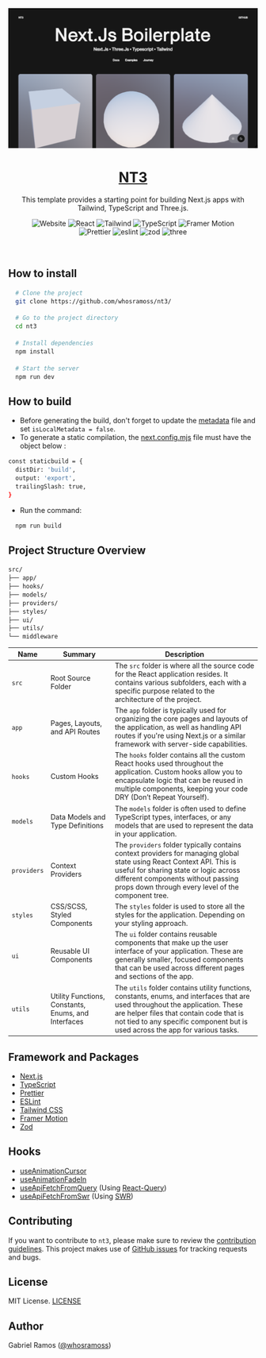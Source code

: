 <a href="https://github.com/whosramoss/nt3">
  <img alt="NT3" src="./public/thumbnail.png" />
  <h1 align="center">NT3</h1>
</a>

<p align="center">
  This template provides a starting point for building Next.js apps with Tailwind, TypeScript and Three.js.
</p>

<div align="center">
  <img src="https://img.shields.io/badge/next.js-242424?style=for-the-badge&logo=nextdotjs" alt="Website">
  <img src="https://img.shields.io/badge/React-563D7C?style=for-the-badge&logo=React&logoColor=fff" alt="React">
  <img src="https://img.shields.io/badge/Tailwind-FEFEFE?style=for-the-badge&logo=tailwindcss" alt="Tailwind">
  <img src="https://img.shields.io/badge/Typescript-007acc?style=for-the-badge&logo=typescript&logoColor=fff" alt="TypeScript">
  <img src="https://img.shields.io/badge/Framer%20Motion-CC6699?style=for-the-badge&logo=framer" alt="Framer Motion">
  <br/>
  <img src="https://img.shields.io/badge/Prettier-242424?style=for-the-badge&logo=prettier" alt="Prettier">
  <img src="https://img.shields.io/badge/eslint-0170FE?style=for-the-badge&logo=eslint" alt="eslint">
  <img src="https://img.shields.io/badge/zod-242424?style=for-the-badge&logo=zod" alt="zod">
   <img src="https://img.shields.io/badge/three-242424?style=for-the-badge&logo=three.js" alt="three">
</div>
<br/>

<br/>



## How to install 

```bash
  # Clone the project
  git clone https://github.com/whosramoss/nt3/

  # Go to the project directory
  cd nt3

  # Install dependencies
  npm install

  # Start the server 
  npm run dev
```

## How to build 
- Before generating the build, don't forget to update the [metadata](./src/utils/meta.ts) file and set ```isLocalMetadata = false```.
- To generate a static compilation, the [next.config.mjs](./next.config.mjs) file must have the object below :
```bash
const staticbuild = {
  distDir: 'build',
  output: 'export',
  trailingSlash: true,
}
```
- Run the command:
```bash
  npm run build
```

## Project Structure Overview 

```bash
src/
├── app/
├── hooks/
├── models/
├── providers/
├── styles/
├── ui/
├── utils/
└── middleware
```

| Name | Summary | Description |
| -------- | ------- | ------- |
| `src` | Root Source Folder | The `src` folder is where all the source code for the React application resides. It contains various subfolders, each with a specific purpose related to the architecture of the project. |
| `app` | Pages, Layouts, and API Routes | The `app` folder is typically used for organizing the core pages and layouts of the application, as well as handling API routes if you're using Next.js or a similar framework with server-side capabilities.|
| `hooks` | Custom Hooks | The `hooks` folder contains all the custom React hooks used throughout the application. Custom hooks allow you to encapsulate logic that can be reused in multiple components, keeping your code DRY (Don’t Repeat Yourself). |
| `models` | Data Models and Type Definitions | The `models` folder is often used to define TypeScript types, interfaces, or any models that are used to represent the data in your application. |
| `providers` | Context Providers | The `providers` folder typically contains context providers for managing global state using React Context API. This is useful for sharing state or logic across different components without passing props down through every level of the component tree. |
| `styles` | CSS/SCSS, Styled Components | The `styles` folder is used to store all the styles for the application. Depending on your styling approach. |
| `ui` | Reusable UI Components | The `ui` folder contains reusable components that make up the user interface of your application. These are generally smaller, focused components that can be used across different pages and sections of the app. |
| `utils` | Utility Functions, Constants, Enums, and Interfaces | The `utils` folder contains utility functions, constants, enums, and interfaces that are used throughout the application. These are helper files that contain code that is not tied to any specific component but is used across the app for various tasks. |

## Framework and Packages 
- [Next.js](https://nextjs.org/) 
- [TypeScript](https://www.typescriptlang.org/) 
- [Prettier](https://prettier.io/)
- [ESLint](https://eslint.org/) 
- [Tailwind CSS](https://tailwindcss.com/) 
- [Framer Motion](https://framer.com/motion) 
- [Zod](https://zod.dev/) 

## Hooks 
- [useAnimationCursor](./src/hooks/useAnimationCursor.ts)
- [useAnimationFadeIn](./src/hooks/useAnimationFadeIn.ts)
- [useApiFetchFromQuery](./src/hooks/useApiFetchFromQuery.ts) (Using [React-Query](https://www.npmjs.com/package/react-query))
- [useApiFetchFromSwr](./src/hooks/useApiFetchFromSwr.ts) (Using [SWR](https://www.npmjs.com/package/swr))

## Contributing 
If you want to contribute to `nt3`, please make sure to review the [contribution guidelines](https://github.com/whosramoss/nt3/blob/master/CONTRIBUTING.md). This project makes use of [GitHub issues](https://github.com/whosramoss/nt3/issues) for
tracking requests and bugs.

## License 

MIT License. [LICENSE](./LICENSE)

## Author 

Gabriel Ramos ([@whosramoss](https://github.com/whosramoss))

